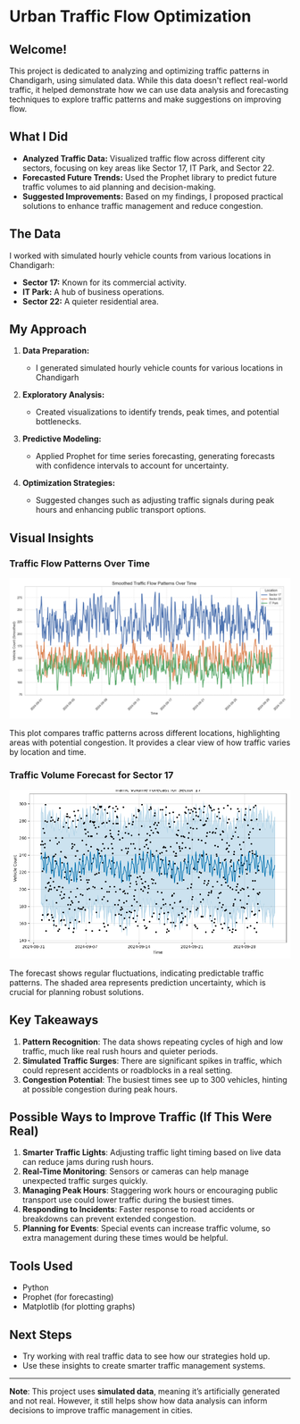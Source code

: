 # Urban Traffic Flow Optimization

## Welcome!

This project is dedicated to analyzing and optimizing traffic patterns in Chandigarh, using simulated data. While this data doesn't reflect real-world traffic, it helped demonstrate how we can use data analysis and forecasting techniques to explore traffic patterns and make suggestions on improving flow.

## What I Did

- **Analyzed Traffic Data:** Visualized traffic flow across different city sectors, focusing on key areas like Sector 17, IT Park, and Sector 22.
- **Forecasted Future Trends:** Used the Prophet library to predict future traffic volumes to aid planning and decision-making.
- **Suggested Improvements:** Based on my findings, I proposed practical solutions to enhance traffic management and reduce congestion.

## The Data

I worked with simulated hourly vehicle counts from various locations in Chandigarh:
- **Sector 17:** Known for its commercial activity.
- **IT Park:** A hub of business operations.
- **Sector 22:** A quieter residential area.

## My Approach

1. **Data Preparation:**
   - I generated simulated hourly vehicle counts for various locations in Chandigarh

2. **Exploratory Analysis:**
   - Created visualizations to identify trends, peak times, and potential bottlenecks.

3. **Predictive Modeling:**
   - Applied Prophet for time series forecasting, generating forecasts with confidence intervals to account for uncertainty.

4. **Optimization Strategies:**
   - Suggested changes such as adjusting traffic signals during peak hours and enhancing public transport options.

## Visual Insights

### Traffic Flow Patterns Over Time

![Traffic Flow Patterns](myplot.png)

This plot compares traffic patterns across different locations, highlighting areas with potential congestion. It provides a clear view of how traffic varies by location and time.

### Traffic Volume Forecast for Sector 17

![Traffic Volume Forecast](myplot_Modelling.png)

The forecast shows regular fluctuations, indicating predictable traffic patterns. The shaded area represents prediction uncertainty, which is crucial for planning robust solutions.


## Key Takeaways
1. **Pattern Recognition**: The data shows repeating cycles of high and low traffic, much like real rush hours and quieter periods.
2. **Simulated Traffic Surges**: There are significant spikes in traffic, which could represent accidents or roadblocks in a real setting.
3. **Congestion Potential**: The busiest times see up to 300 vehicles, hinting at possible congestion during peak hours.

## Possible Ways to Improve Traffic (If This Were Real)
1. **Smarter Traffic Lights**: Adjusting traffic light timing based on live data can reduce jams during rush hours.
2. **Real-Time Monitoring**: Sensors or cameras can help manage unexpected traffic surges quickly.
3. **Managing Peak Hours**: Staggering work hours or encouraging public transport use could lower traffic during the busiest times.
4. **Responding to Incidents**: Faster response to road accidents or breakdowns can prevent extended congestion.
5. **Planning for Events**: Special events can increase traffic volume, so extra management during these times would be helpful.

## Tools Used
- Python
- Prophet (for forecasting)
- Matplotlib (for plotting graphs)

## Next Steps
- Try working with real traffic data to see how our strategies hold up.
- Use these insights to create smarter traffic management systems.

---

**Note**: This project uses **simulated data**, meaning it’s artificially generated and not real. However, it still helps show how data analysis can inform decisions to improve traffic management in cities.
